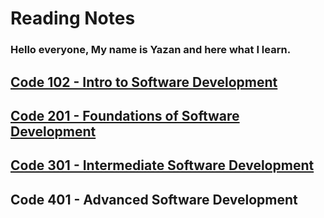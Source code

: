 # Reading Notes

### Hello everyone, My name is Yazan and here what I learn.

## [Code 102 - Intro to Software Development](https://github.com/yazaneyad193/reading-notesNew)
## [Code 201 - Foundations of Software Development](https://github.com/yazaneyad193/reading-notes201)
## [Code 301 - Intermediate Software Development](https://github.com/yazaneyad193/ReadingNotes301)
## Code 401 - Advanced Software Development

